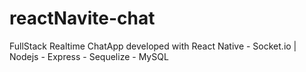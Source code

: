 # reactNavite-chat
FullStack Realtime ChatApp developed with React Native - Socket.io | Nodejs - Express - Sequelize - MySQL
